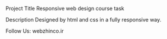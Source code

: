 Project Title
Responsive web design course task

Description
Designed by html and css in a fully responsive way.

Follow Us:
webzhinco.ir
